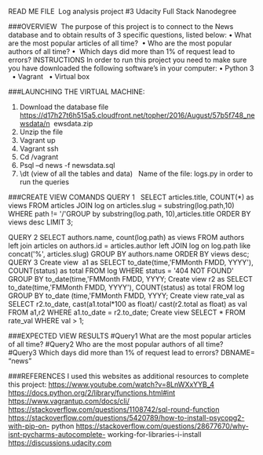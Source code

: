 READ ME FILE 
Log analysis project #3 
Udacity Full Stack Nanodegree 

###OVERVIEW 
The purpose of this project is to connect to the News database and to obtain results of 3 specific questions, listed below: 
•	What are the most popular articles of all time? 
•	Who are the most popular authors of all time?
•	 Which days did more than 1% of request lead to errors? 
INSTRUCTIONS 
In order to run this project you need to make sure you have downloaded the following software’s in your computer:
•	Python 3  
•	Vagrant  
•	Virtual box  

###LAUNCHING THE VIRTUAL MACHINE:  
1.	Download the database file  https://d17h27t6h515a5.cloudfront.net/topher/2016/August/57b5f748_newsdata/n  ewsdata.zip  
2.	Unzip the file  
3.	Vagrant up  
4.	Vagrant ssh  
5.	Cd /vagrant  
6.	Psql –d news -f newsdata.sql  
7.	\dt (view of all the tables and data)  
Name of the file: logs.py in order to run the queries  

###CREATE VIEW COMANDS
QUERY 1  
SELECT articles.title, COUNT(*) as views FROM articles JOIN log on articles.slug = substring(log.path,10) WHERE path != '/'GROUP by substring(log.path, 10),articles.title ORDER BY views desc LIMIT 3; 

QUERY 2
SELECT authors.name, count(log.path) as views FROM authors left join articles on authors.id = articles.author left JOIN log on log.path like concat('%', articles.slug) GROUP BY authors.name ORDER BY views desc;  
QUERY 3 
Create view 
a1 as SELECT to_date(time,'FMMonth FMDD, YYYY'), COUNT(status) as total FROM log WHERE status = '404 NOT FOUND' GROUP BY to_date(time,'FMMonth FMDD, YYYY; 
Create view 
r2 as SELECT to_date(time,'FMMonth FMDD, YYYY'), COUNT(status) as total FROM log GROUP BY to_date (time,'FMMonth FMDD, YYYY; 
Create view 
rate_val as SELECT r2.to_date, cast(a1.total*100 as float)/ cast(r2.total as float) as val FROM a1,r2 WHERE a1.to_date = r2.to_date; 
Create view 
SELECT * FROM rate_val WHERE val > 1; 

###EXPECTED VIEW RESULTS 
#Query1 What are the most popular articles of all time? 
#Query2 Who are the most popular authors of all time? 
#Query3 Which days did more than 1% of request lead to errors? 
DBNAME= “news” 
      
###REFERENCES 
I used this websites as additional resources to complete this project: 
https://www.youtube.com/watch?v=8LnWXxYYB_4 
https://docs.python.org/2/library/functions.html#int https://www.vagrantup.com/docs/cli/ 
https://stackoverflow.com/questions/1108742/sql-round-function 
https://stackoverflow.com/questions/5420789/how-to-install-psycopg2-with-pip-on- python 
https://stackoverflow.com/questions/28677670/why-isnt-pycharms-autocomplete- working-for-libraries-i-install 
https://discussions.udacity.com 

